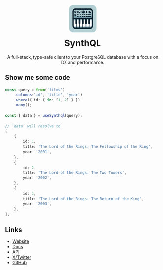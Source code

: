 <div align="center">

<img src="/assets/logo.png" width="88" alt="SynthQL"  />
<h1 style="margin-top:16px">SynthQL</h1>
<p>A full-stack, type-safe client to your PostgreSQL database with a focus on DX and performance.</p>
</div>

## Show me some code

```ts
const query = from('films')
    .columns('id', 'title', 'year')
    .where({ id: { in: [1, 2] } })
    .many();

const { data } = useSynthql(query);

// `data` will resolve to
[
    {
        id: 1,
        title: 'The Lord of the Rings: The Fellowship of the Ring',
        year: '2001',
    },
    {
        id: 2,
        title: 'The Lord of the Rings: The Two Towers',
        year: '2002',
    },
    {
        id: 3,
        title: 'The Lord of the Rings: The Return of the King',
        year: '2003',
    },
];
```

## Links

-   [Website](https://synthql.github.io/SynthQL/)
-   [Docs](https://synthql.github.io/SynthQL/docs/getting-started)
-   [API](https://synthql.github.io/SynthQL/reference)
-   [X/Twitter](https://twitter.com/fernandohur)
-   [GitHub](https://github.com/synthql/SynthQL)
